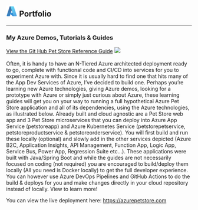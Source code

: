 ## <img style="width:6%;opacity:80%;" src="azure.svg"> Portfolio

---

### My Azure Demos, Tutorials & Guides

[View the Git Hub Pet Store Reference Guide](/azure-cloud/petstore)
<a href="https://github.com/chtrembl/azure-cloud/raw/main/petstore/petstore_architecture.png?raw=true" target="_blank"><img src="https://github.com/chtrembl/azure-cloud/raw/main/petstore/petstore_architecture.png?raw=true"/></a>
<br>
<br>
Often, it is handy to have an N-Tiered Azure architected deployment ready to go, complete with functional code and CI/CD into services for you to experiment Azure with. Since it is usually hard to find one that hits many of the App Dev Services of Azure, I’ve decided to build one. Perhaps you’re learning new Azure technologies, giving Azure demos, looking for a prototype with Azure or simply just curious about Azure, these learning guides will get you on your way to running a full hypothetical Azure Pet Store application and all of its dependencies, using the Azure technologies, as illustrated below. Already built and cloud agnostic are a Pet Store web app and 3 Pet Store microservices that you can deploy into Azure App Service (petstoreapp) and Azure Kubernetes Service (petstorepetservice, petstoreproductservice & petstoreorderservice). You will first build and run these locally (optional) and slowly add in the other services depicted (Azure B2C, Application Insights, API Management, Function App, Logic App, Service Bus, Power App, Regression Suite etc…). These applications were built with Java/Spring Boot and while the guides are not necessarily focused on coding (not required) you are encouraged to build/deploy them locally (All you need is Docker locally) to get the full developer experience. You can however use Azure DevOps Pipelines and GitHub Actions to do the build & deploys for you and make changes directly in your cloud repository instead of locally. View to learn more!
<p>
You can view the live deployment here: <a href="https://azurepetstore.com" target="_blank">https://azurepetstore.com</a>
